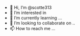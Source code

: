 - 👋 Hi, I’m @scotte313 
- 👀 I’m interested in 
- 🌱 I’m currently learning ...
- 💞️ I’m looking to collaborate on ..
- 📫 How to reach me ...

<!---
scotte313/scotte313 is a ✨ special ✨ repository because its `README.md` (this file) appears on your GitHub profile.
You can click the Preview link to take a look at your changes.
--->
